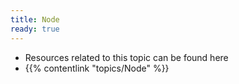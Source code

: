 ```yaml
---
title: Node
ready: true
---
```


- Resources related to this topic can be found here
- {{% contentlink "topics/Node" %}}
